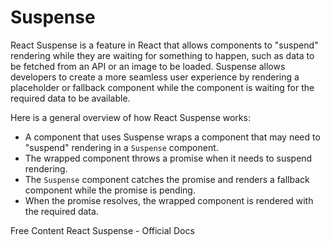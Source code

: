 # Suspense

React Suspense is a feature in React that allows components to "suspend" rendering while they are waiting for something to happen, such as data to be fetched from an API or an image to be loaded. Suspense allows developers to create a more seamless user experience by rendering a placeholder or fallback component while the component is waiting for the required data to be available.

Here is a general overview of how React Suspense works:

- A component that uses Suspense wraps a component that may need to "suspend" rendering in a `Suspense` component.
- The wrapped component throws a promise when it needs to suspend rendering.
- The `Suspense` component catches the promise and renders a fallback component while the promise is pending.
- When the promise resolves, the wrapped component is rendered with the required data.

<ResourceGroupTitle>Free Content</ResourceGroupTitle>
<BadgeLink colorScheme='blue' badgeText='Official Website' href='https://reactjs.org/docs/react-api.html#suspense'>React Suspense - Official Docs</BadgeLink>
